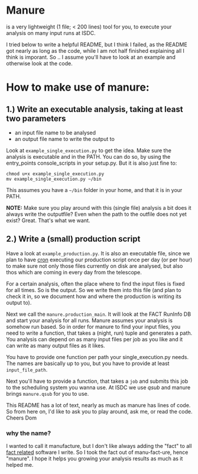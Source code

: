 # Manure

is a very lightweight (1 file; < 200 lines) tool for you, to execute your analysis on many input runs at ISDC.

I tried below to write a helpful README, but I think I failed, as the README
got nearly as long as the code, while I am not half finished explaining all
I think is imporant. So .. I assume you'll have to look at an example
and otherwise look at the code.

# How to make use of manure:

## 1.) Write an **executable** analysis, taking at least two parameters

 * an input file name to be analysed
 * an output file name to write the output to

Look at `example_single_execution.py` to get the idea. Make sure the analysis
is executable and in the PATH. You can do so, by using the entry_points console_scripts
in your setup.py.
But it is also just fine to:

    chmod u+x example_single_execution.py
    mv example_single_execution.py ~/bin

This assumes you have a `~/bin` folder in your home, and that it is in your PATH.

**NOTE:** Make sure you play around with this (single file) analysis a bit
does it always write the outputfile? Even when the path to the outfile does not
yet exist? Great. That's what we want.

## 2.) Write a (small) production script

Have a look at `example_production.py`. It is also an executable file,
since we plan to have [cron](https://en.wikipedia.org/wiki/Cron) executing
our production script once per day (or per hour) to make sure not only those
files currently on disk are analysed, but also thos which are coming
in every day from the telescope.

For a certain analysis, often the
place where to find the input files is fixed for all times. So is the output.
So we write them into this file (and plan to check it in, so we document how and
where the production is writing its output to).

Next we call the `manure.production_main`. It will look at the FACT RunInfo DB
and start your analysis for all runs. Manure assumes your analysis is somehow
run based. So in order for manure to find your input files, you need to write
a function, that takes a (night, run) tuple and generates a path. You analysis
can depend on as many input files per job as you like and it can write as many output files
as it likes.

You have to provide one function per path your single_execution.py needs.
The names are basically up to you, but you have to provide at least `input_file_path`.

Next you'll have to provide a function, that takes a `job` and submits this job
to the scheduling system you wanna use. At ISDC we use *qsub* and manure brings
`manure.qsub` for you to use.

This README has a lot of text, nearly as much as manure has lines of code.
So from here on, I'd like to ask you to play around, ask me, or read the code.
Cheers
    Dom

### why the name?

I wanted to call it manufacture, but I don't like always adding the "fact" to all [fact related](https://github.com/fact-project/) software I write. So I took the fact out of manu-fact-ure, hence "manure". I hope it helps you growing your analysis results as much as it helped me.

